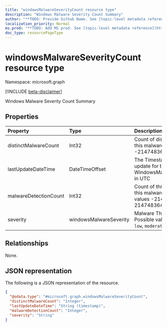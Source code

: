 ```yaml
---
title: "windowsMalwareSeverityCount resource type"
description: "Windows Malware Severity Count Summary"
author: "**TODO: Provide Github Name. See [topic-level metadata reference](https://msgo.azurewebsites.net/add/document/guidelines/metadata.html#topic-level-metadata)**"
localization_priority: Normal
ms.prod: "**TODO: Add MS prod. See [topic-level metadata reference](https://msgo.azurewebsites.net/add/document/guidelines/metadata.html#topic-level-metadata)**"
doc_type: resourcePageType
---
```


# windowsMalwareSeverityCount resource type

Namespace: microsoft.graph

[!INCLUDE [beta-disclaimer](../../includes/beta-disclaimer.md)]

Windows Malware Severity Count Summary

## Properties
|Property|Type|Description|
|:---|:---|:---|
|distinctMalwareCount|Int32|Count of distinct malwares for this malware State. Valid values -2147483648 to 2147483647|
|lastUpdateDateTime|DateTimeOffset|The Timestamp of the last update for the WindowsMalwareSeverityCount in UTC|
|malwareDetectionCount|Int32|Count of threats detections for this malware severity. Valid values -2147483648 to 2147483647|
|severity|windowsMalwareSeverity|Malware Threat Severity. Possible values are: `unknown`, `low`, `moderate`, `high`, `severe`.|

## Relationships
None.

## JSON representation
The following is a JSON representation of the resource.
<!-- {
  "blockType": "resource",
  "@odata.type": "microsoft.graph.windowsMalwareSeverityCount"
}
-->
``` json
{
  "@odata.type": "#microsoft.graph.windowsMalwareSeverityCount",
  "distinctMalwareCount": "Integer",
  "lastUpdateDateTime": "String (timestamp)",
  "malwareDetectionCount": "Integer",
  "severity": "String"
}
```

